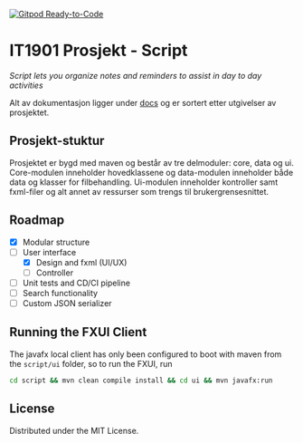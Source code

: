 [![Gitpod Ready-to-Code](https://img.shields.io/badge/Gitpod-Ready--to--Code-blue?logo=gitpod)](https://gitpod.stud.ntnu.no/#https://gitlab.stud.idi.ntnu.no/it1901/groups-2022/gr2205/gr2205)

# IT1901 Prosjekt - Script

_Script lets you organize notes and reminders to assist in day to day activities_

Alt av dokumentasjon ligger under [docs](link) og er sortert etter utgivelser av prosjektet.

## Prosjekt-stuktur
Prosjektet er bygd med maven og består av tre delmoduler: core, data og ui. Core-modulen inneholder hovedklassene og data-modulen inneholder både data og klasser for filbehandling. Ui-modulen inneholder kontroller samt fxml-filer og alt annet av ressurser som trengs til brukergrensesnittet.

## Roadmap
- [x] Modular structure
- [ ] User interface
    - [x] Design and fxml (UI/UX)
    - [ ] Controller
- [ ] Unit tests and CD/CI pipeline
- [ ] Search functionality
- [ ] Custom JSON serializer

## Running the FXUI Client
The javafx local client has only been configured to boot with maven from the `script/ui` folder, so to run the FXUI, run

```sh
cd script && mvn clean compile install && cd ui && mvn javafx:run
```

## License
Distributed under the MIT License.
